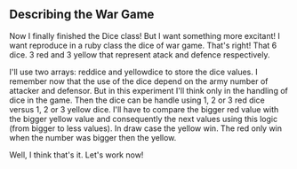 ## Describing the War Game

Now I finally finished the Dice class! But I want something more excitant!
I want reproduce in a ruby class the dice of war game. That's right! That 6 dice.
3 red and 3 yellow that represent atack and defence respectively.

I'll use two arrays: reddice and yellowdice to store the dice values. I remember now that
the use of the dice depend on the army number of attacker and defensor. But in this 
experiment I'll think only in the handling of dice in the game. Then the dice can be handle 
using 1, 2 or 3 red dice versus 1, 2 or 3 yellow dice. I'll have to compare the bigger red value with the bigger yellow value and consequently the next values using this logic (from bigger to less values). In draw case the yellow win. The red only win when the number was bigger then the yellow.

Well, I think that's it. Let's work now!
